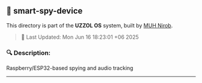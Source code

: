## 📁 smart-spy-device

This directory is part of the **UZZOL OS** system, built by [MUH Nirob](mailto:uzzolhassan38@gmail.com).

> 📅 Last Updated: Mon Jun 16 18:23:01 +06 2025

### 🔍 Description:
Raspberry/ESP32-based spying and audio tracking

---

